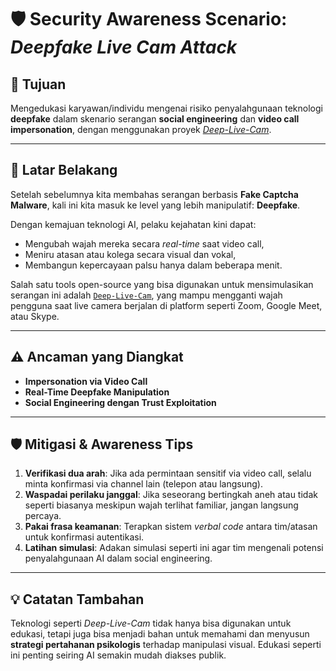 # 🛡️ Security Awareness Scenario: *Deepfake Live Cam Attack*

## 🎯 Tujuan

Mengedukasi karyawan/individu mengenai risiko penyalahgunaan teknologi **deepfake** dalam skenario serangan **social engineering** dan **video call impersonation**, dengan menggunakan proyek *[Deep-Live-Cam](https://github.com/hacksider/Deep-Live-Cam)*.

---

## 🧠 Latar Belakang

Setelah sebelumnya kita membahas serangan berbasis **Fake Captcha Malware**, kali ini kita masuk ke level yang lebih manipulatif: **Deepfake**.

Dengan kemajuan teknologi AI, pelaku kejahatan kini dapat:

* Mengubah wajah mereka secara *real-time* saat video call,
* Meniru atasan atau kolega secara visual dan vokal,
* Membangun kepercayaan palsu hanya dalam beberapa menit.

Salah satu tools open-source yang bisa digunakan untuk mensimulasikan serangan ini adalah [`Deep-Live-Cam`](https://github.com/hacksider/Deep-Live-Cam), yang mampu mengganti wajah pengguna saat live camera berjalan di platform seperti Zoom, Google Meet, atau Skype.

---

## ⚠️ Ancaman yang Diangkat

* **Impersonation via Video Call**
* **Real-Time Deepfake Manipulation**
* **Social Engineering dengan Trust Exploitation**

---

## 🛡️ Mitigasi & Awareness Tips

1. **Verifikasi dua arah**: Jika ada permintaan sensitif via video call, selalu minta konfirmasi via channel lain (telepon atau langsung).
2. **Waspadai perilaku janggal**: Jika seseorang bertingkah aneh atau tidak seperti biasanya meskipun wajah terlihat familiar, jangan langsung percaya.
3. **Pakai frasa keamanan**: Terapkan sistem *verbal code* antara tim/atasan untuk konfirmasi autentikasi.
4. **Latihan simulasi**: Adakan simulasi seperti ini agar tim mengenali potensi penyalahgunaan AI dalam social engineering.

---

## 💡 Catatan Tambahan

Teknologi seperti *Deep-Live-Cam* tidak hanya bisa digunakan untuk edukasi, tetapi juga bisa menjadi bahan untuk memahami dan menyusun **strategi pertahanan psikologis** terhadap manipulasi visual. Edukasi seperti ini penting seiring AI semakin mudah diakses publik.

